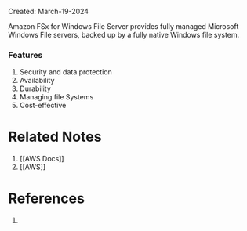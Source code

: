 Created: March-19-2024

Amazon FSx for Windows File Server provides fully managed Microsoft Windows File servers, backed up by a fully native Windows file system.

### Features

1. Security and data protection
2. Availability
3. Durability
4. Managing file Systems
5. Cost-effective

# Related Notes

1. [[AWS Docs]]
2. [[AWS]]
# References

1. 